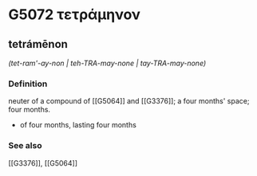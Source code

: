# G5072 τετράμηνον

## tetrámēnon

_(tet-ram'-ay-non | teh-TRA-may-none | tay-TRA-may-none)_

### Definition

neuter of a compound of [[G5064]] and [[G3376]]; a four months' space; four months.

- of four months, lasting four months

### See also

[[G3376]], [[G5064]]

